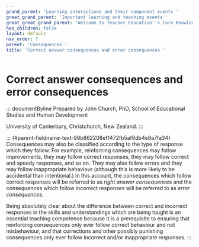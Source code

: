 ```yaml
---
grand_parent: 'Learning interactions and their component events '
great_grand_parent: 'Important learning and teaching events '
great_great_grand_parent: 'Welcome to Teacher Education''s Core Knowledge and Skills.'
has_children: false
layout: default
nav_order: 7
parent: 'Consequences '
title: 'Correct answer consequences and error consequences '
---
```

# Correct answer consequences and error consequences 


::: documentByline
Prepared by John Church, PhD, School of Educational Studies and Human
Development

University of Canterbury, Christchurch, New Zealand.
:::

::: {#parent-fieldname-text-99b862208ef1472fb5af6db4e8a7fa34}
Consequences may also be classified according to the type of response
which they follow. For example, reinforcing consequences may follow
improvements, they may follow correct responses, they may follow correct
and speedy responses, and so on. They may also follow errors and they
may follow inappropriate behaviour (although this is more likely to be
accidental than intentional.) In this account, the consequences which
follow correct responses will be referred to as *right answer
consequences* and the consequences which follow incorrect responses will
be referred to as *error consequences*.

Being absolutely clear about the difference between correct and
incorrect responses in the skills and understandings which are being
taught is an essential teaching competence because it is a prerequisite
to ensuring that reinforcing consequences only ever follow correct
behaviour and not misbehaviour, and that corrections and other possibly
punishing consequences only ever follow incorrect and/or inappropriate
responses.
:::
